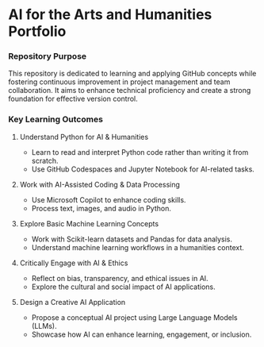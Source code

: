 # AI for the Arts and Humanities Portfolio

### Repository Purpose
This repository is dedicated to learning and applying GitHub concepts while fostering continuous improvement in project management and team collaboration. It aims to enhance technical proficiency and create a strong foundation for effective version control.

### Key Learning Outcomes
1. Understand Python for AI & Humanities
   - Learn to read and interpret Python code rather than writing it from scratch.  
   - Use GitHub Codespaces and Jupyter Notebook for AI-related tasks.  

2. Work with AI-Assisted Coding & Data Processing
   - Use Microsoft Copilot to enhance coding skills.  
   - Process text, images, and audio in Python.  

3. Explore Basic Machine Learning Concepts 
   - Work with Scikit-learn datasets and Pandas for data analysis.  
   - Understand machine learning workflows in a humanities context.  

4. Critically Engage with AI & Ethics 
   - Reflect on bias, transparency, and ethical issues in AI.  
   - Explore the cultural and social impact of AI applications.  

5. Design a Creative AI Application
   - Propose a conceptual AI project using Large Language Models (LLMs).  
   - Showcase how AI can enhance learning, engagement, or inclusion.  
